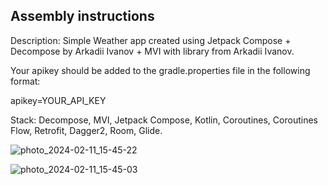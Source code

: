 ## Assembly instructions
Description: Simple Weather app created using Jetpack Compose + Decompose by Arkadii Ivanov + MVI with library from Arkadii Ivanov.

Your apikey should be added to the gradle.properties file in the following format:

apikey=YOUR_API_KEY

Stack: Decompose, MVI, Jetpack Compose, Kotlin, Coroutines, Coroutines Flow, Retrofit, Dagger2, Room, Glide.

![photo_2024-02-11_15-45-22](https://github.com/ArturSmith/WeatherApp/assets/119961034/4fe05761-294a-42e5-8ec2-7d8e066e264a)

![photo_2024-02-11_15-45-03](https://github.com/ArturSmith/WeatherApp/assets/119961034/ca3f6f18-d966-4602-84dc-94c07a1f7a67)
